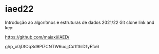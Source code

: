 # iaed22
Introdução ao algorítmos e estruturas de dados 2021/22
Git clone link and key:

https://github.com/maiaxi/IAED/

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
